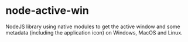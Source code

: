 # node-active-win

NodeJS library using native modules to get the active window and some metadata (including the application icon) on Windows, MacOS and Linux.
